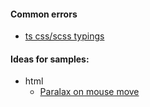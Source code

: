 #### Common errors

- [ts css/scss typings](https://xomino.com/2019/08/19/cannot-find-scss-module-error-enabling-sass-integration-with-your-sharepoint-framework-code/)

#### Ideas for samples:

- html
  - [Paralax on mouse move](https://codepen.io/Johnmuir2001/pen/rNWWegg)
